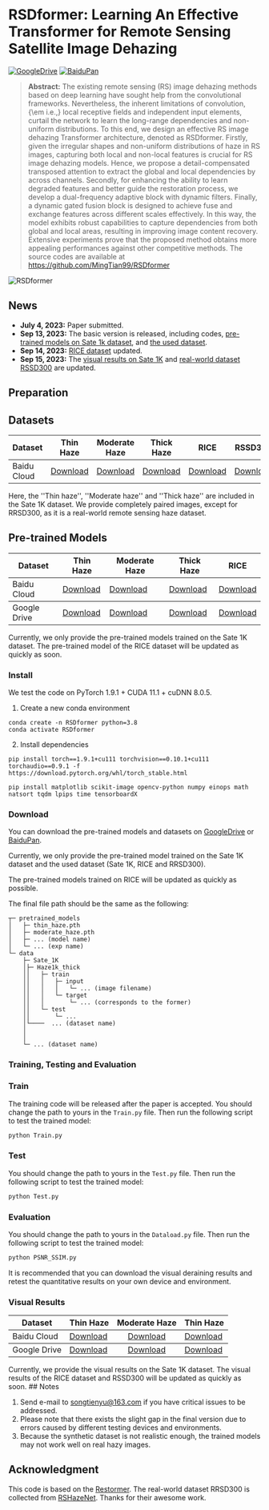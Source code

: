 # RSDformer: Learning An Effective Transformer for Remote Sensing Satellite Image Dehazing

[![GoogleDrive](https://img.shields.io/badge/Data-GoogleDrive-brightgreen)](https://drive.google.com/drive/folders/1KRR_L276nviPT9JFPL9zfBiZVKJO6dM1?usp=drive_link)
[![BaiduPan](https://img.shields.io/badge/Data-BaiduPan-brightgreen)](https://pan.baidu.com/s/1TlgoslD-hIzySDL8l6gekw?pwd=pu2t)

> **Abstract:** 
The existing remote sensing (RS) image dehazing methods based on deep learning have sought help from the convolutional frameworks.
Nevertheless, the inherent limitations of convolution, {\em i.e.,} local receptive fields and independent input elements, curtail the network to learn the long-range dependencies and non-uniform distributions. 
To this end, we design an effective RS image dehazing Transformer architecture, denoted as RSDformer.
Firstly, given the irregular shapes and non-uniform distributions of haze in RS images, capturing both local and non-local features is crucial for RS image dehazing models.
Hence, we propose a detail-compensated transposed attention to extract the global and local dependencies by across channels.
Secondly, for enhancing the ability to learn degraded features and better guide the restoration process, we develop a dual-frequency adaptive block with dynamic filters.
Finally, a dynamic gated fusion block is designed to achieve fuse and exchange features across different scales effectively.
In this way, the model exhibits robust capabilities to capture dependencies from both global and local areas, resulting in improving image content recovery.
Extensive experiments prove that the proposed method obtains more appealing performances against other competitive methods.
The source codes are available at https://github.com/MingTian99/RSDformer

![RSDformer](figs/arch.png)

## News

- **July 4, 2023:** Paper submitted. 
- **Sep 13, 2023:** The basic version is released, including codes, [pre-trained models on Sate 1k dataset](https://pan.baidu.com/s/1TlgoslD-hIzySDL8l6gekw?pwd=pu2t), and [the used dataset](https://pan.baidu.com/s/1TlgoslD-hIzySDL8l6gekw?pwd=pu2t).
- **Sep 14, 2023:** [RICE dataset](https://pan.baidu.com/s/1zbTBTys4VqL9CnJI0UFgoQ?pwd=7vj5) updated.
- **Sep 15, 2023:** The [visual results on Sate 1K](https://pan.baidu.com/s/1dToHnHI9GVaHQ3-I6OIbpA?pwd=rs1k) and [real-world dataset RSSD300](https://pan.baidu.com/s/1OZUWj8eo6EmP5Rh8DE1mrA?pwd=8ad5) are updated.


## Preparation

## Datasets
<table>
<thead>
  <tr>
    <th>Dataset</th>
    <th>Thin Haze</th>
    <th>Moderate Haze</th>
    <th>Thick Haze</th>
    <th>RICE</th>
    <th>RSSD300</th>
  </tr>
</thead>
<tbody>
  <tr>
    <td>Baidu Cloud</td>
    <td> <a href="https://pan.baidu.com/s/1r7RvVBKIj-viGxdxGE-HsQ?pwd=axjx ">Download</a> </td>
    <td align="center"> <a href="https://pan.baidu.com/s/1r7RvVBKIj-viGxdxGE-HsQ?pwd=axjx ">Download</a> </td>
    <td> <a href="https://pan.baidu.com/s/1r7RvVBKIj-viGxdxGE-HsQ?pwd=axjx ">Download</a> </td>
    <td> <a href="https://pan.baidu.com/s/1zbTBTys4VqL9CnJI0UFgoQ?pwd=7vj5">Download</a> </td>
    <td> <a href="https://pan.baidu.com/s/1OZUWj8eo6EmP5Rh8DE1mrA?pwd=8ad5">Download</a> </td>
  </tr>
</tbody>
</table>
Here, the ''Thin haze'', ''Moderate haze'' and ''Thick haze'' are included in the Sate 1K dataset. We provide completely paired images, except for RRSD300, as it is a real-world remote sensing haze dataset. 

## Pre-trained Models
<table>
<thead>
  <tr>
    <th>Dataset</th>
    <th>Thin Haze</th>
    <th>Moderate Haze</th>
    <th>Thick Haze</th>
    <th>RICE</th>
  </tr>
</thead>
<tbody>
  <tr>
    <td>Baidu Cloud</td>
    <td> <a href="https://pan.baidu.com/s/1ncoc2qnlZd5hkSak6jEvrw?pwd=0nvo">Download</a> </td>
    <td align="true"> <a href="https://pan.baidu.com/s/1ncoc2qnlZd5hkSak6jEvrw?pwd=0nvo">Download</a> </td>
    <td > <a href="https://pan.baidu.com/s/1ncoc2qnlZd5hkSak6jEvrw?pwd=0nvo">Download</a> </td>
    <td> <a href="https://pan.baidu.com/s/1OWtEGwccqzf6cmCtDhWZnA?pwd=gj56">Download</a> </td>
  </tr>
</tbody>
<tbody>
  <tr>
    <td>Google Drive</td>
    <td> <a href="https://drive.google.com/drive/folders/1Dbja877w0TWXDqw9WYVwnRQMl6V9DkaT?usp=drive_link">Download</a> </td>
    <td align="true"> <a href="https://drive.google.com/drive/folders/1Dbja877w0TWXDqw9WYVwnRQMl6V9DkaT?usp=drive_link">Download</a> </td>
    <td> <a href="https://drive.google.com/drive/folders/1Dbja877w0TWXDqw9WYVwnRQMl6V9DkaT?usp=drive_link">Download</a> </td>
    <td> <a href="https://drive.google.com/drive/folders/1-d4OrxIbN3sN5coywpAvQavFIpQKxQwN?usp=drive_link">Download</a> </td>
  </tr>
</tbody>
</table>
Currently, we only provide the pre-trained models trained on the Sate 1K dataset. The pre-trained model of the RICE dataset will be updated as quickly as soon.

### Install

We test the code on PyTorch 1.9.1 + CUDA 11.1 + cuDNN 8.0.5.

1. Create a new conda environment
```
conda create -n RSDformer python=3.8
conda activate RSDformer 
```

2. Install dependencies
```
pip install torch==1.9.1+cu111 torchvision==0.10.1+cu111 torchaudio==0.9.1 -f https://download.pytorch.org/whl/torch_stable.html

pip install matplotlib scikit-image opencv-python numpy einops math natsort tqdm lpips time tensorboardX
```

### Download

You can download the pre-trained models and datasets on [GoogleDrive](https://drive.google.com/drive/folders/1Dbja877w0TWXDqw9WYVwnRQMl6V9DkaT?usp=drive_link) or [BaiduPan](https://pan.baidu.com/s/1ncoc2qnlZd5hkSak6jEvrw?pwd=0nvo).

Currently, we only provide the pre-trained model trained on the Sate 1K dataset and the used dataset (Sate 1K, RICE and RRSD300).  

The pre-trained models trained on RICE will be updated as quickly as possible.

The final file path should be the same as the following:

```
┬─ pretrained_models
│   ├─ thin_haze.pth
│   ├─ moderate_haze.pth
│   ├─ ... (model name)
│   └─ ... (exp name)
└─ data
    ├─ Sate_1K
    │├─ Haze1k_thick
    ││   ├─ train
    ││   │   ├─ input
    ││   │   │   └─ ... (image filename)
    ││   │   └─ target
    ││   │       └─ ... (corresponds to the former)
    ││   └─ test
    ││       └─ ...
    │└────  ... (dataset name)
    │
    │
    └─ ... (dataset name)

```
### Training, Testing and Evaluation

### Train
The training code will be released after the paper is accepted.
You should change the path to yours in the `Train.py` file.  Then run the following script to test the trained model:

```sh
python Train.py
```

### Test
You should change the path to yours in the `Test.py` file.  Then run the following script to test the trained model:

```sh
python Test.py
```


### Evaluation
You should change the path to yours in the `Dataload.py` file.  Then run the following script to test the trained model:

```sh
python PSNR_SSIM.py
```
It is recommended that you can download the visual deraining results and retest the quantitative results on your own device and environment.

### Visual Results

<table>
<thead>
  <tr>
    <th>Dataset</th>
    <th>Thin Haze</th>
    <th>Moderate Haze</th>
    <th>Thin Haze</th>
  </tr>
</thead>
<tbody>
  <tr>
    <td>Baidu Cloud</td>
    <td> <a href="https://pan.baidu.com/s/1dToHnHI9GVaHQ3-I6OIbpA?pwd=rs1k">Download</a> </td>
    <td align="center"> <a href="https://pan.baidu.com/s/1dToHnHI9GVaHQ3-I6OIbpA?pwd=rs1k">Download</a> </td>
    <td> <a href="https://pan.baidu.com/s/1dToHnHI9GVaHQ3-I6OIbpA?pwd=rs1k">Download</a> </td>
  </tr>
</tbody>
<tbody>
  <tr>
    <td>Google Drive</td>
    <td> <a href="https://drive.google.com/drive/folders/16UHn439SMJp0ZnDt_yoYc96ypsY7FN7n?usp=drive_link">Download</a> </td>
    <td align="center"> <a href="https://drive.google.com/drive/folders/16UHn439SMJp0ZnDt_yoYc96ypsY7FN7n?usp=drive_link">Download</a> </td>
    <td> <a href="https://drive.google.com/drive/folders/16UHn439SMJp0ZnDt_yoYc96ypsY7FN7n?usp=drive_link">Download</a> </td>
  </tr>
</tbody>
</table>
Currently, we provide the visual results on the Sate 1K dataset. The visual results of the RICE dataset and RSSD300 will be updated as quickly as soon.
## Notes

1. Send e-mail to songtienyu@163.com if you have critical issues to be addressed.
2. Please note that there exists the slight gap in the final version due to errors caused by different testing devices and environments. 
3. Because the synthetic dataset is not realistic enough, the trained models may not work well on real hazy images.


## Acknowledgment

This code is based on the [Restormer](https://github.com/swz30/Restormer). The real-world dataset RRSD300 is collected from [RSHazeNet](https://github.com/chdwyb/RSHazeNet). Thanks for their awesome work.
